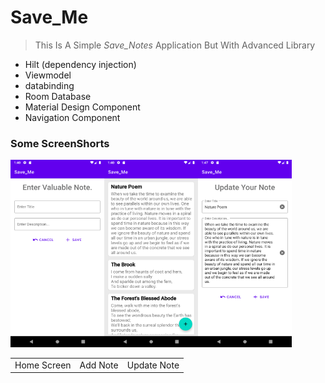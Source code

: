 <!-- heading -->
# Save_Me


<!-- Blockquote -->
<!-- Strong -->
>  This Is A Simple _Save_Notes_ Application But With Advanced Library

<!------------
-->


<!--ul-->
* Hilt (dependency injection)
* Viewmodel
* databinding
* Room Database
* Material Design Component
* Navigation Component

### Some ScreenShorts


<table>
  <tr>
    <td>Home Screen</td>
     <td>Add Note</td>
     <td>Update Note</td>
  </tr>
  <tr>
    
<img src ="/sample_images/img3.png" width="150" height="300">
<img src ="/sample_images/img1.png" width="150" height="300">
<img src ="/sample_images/img2.png" width="150" height="300">
   
</tr>
</table>









